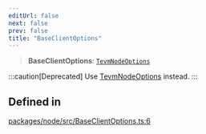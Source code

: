 ```yaml
---
editUrl: false
next: false
prev: false
title: "BaseClientOptions"
---
```


> **BaseClientOptions**: [`TevmNodeOptions`](/reference/tevm/node/type-aliases/tevmnodeoptions/)

:::caution[Deprecated]
Use [TevmNodeOptions](/reference/tevm/node/type-aliases/tevmnodeoptions/) instead.
:::

## Defined in

[packages/node/src/BaseClientOptions.ts:6](https://github.com/evmts/tevm-monorepo/blob/main/packages/node/src/BaseClientOptions.ts#L6)
